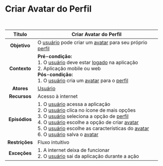 # Criar Avatar do Perfil

$~$

|   **Título**   | Criar Avatar do Perfil                                                                                                                                                                                                                                                       |
| :------------: | ---------------------------------------------------------------------------------------------------------------------------------------------------------------------------------------------------------------------------------------------------------------------------- |
|  **Objetivo**  | O [usuário](../lexicos.md#usuario) pode criar um [avatar](../lexicos.md#avatar) para seu próprio [perfil](../lexicos.md#conta)                                                                                                                                                                                                                       |
|  **Contexto**  | **Pré-condição:** <br/> 1. O [usuário](../lexicos.md#usuario) deve estar [logado](../lexicos.md#login) na aplicação <br/> 2. Aplicação mobile ou web <br/> **Pós-condição:** <br/> 1. O [usuário](../lexicos.md#usuario) cria um [avatar](../lexicos.md#avatar) para o [perfil](../lexicos.md#conta)                                                                                                 |
|   **Atores**   | [Usuário](../lexicos.md#usuario)                                                                                                                                                                                                                                                                      |
|  **Recursos**  | Acesso à internet                                                                                                                                                                                                                                                            |
| **Episódios**  | 1. O [usuário](../lexicos.md#usuario) acessa a aplicação <br/> 2. O [usuário](../lexicos.md#usuario) clica no ícone de mais opções <br/> 3. O [usuário](../lexicos.md#usuario) seleciona a opção de [perfil](../lexicos.md#conta) <br/> 4. O [usuário](../lexicos.md#usuario) escolhe a opção de criar [avatar](../lexicos.md#avatar) <br/> 5. O [usuário](../lexicos.md#usuario) escolhe as características do [avatar](../lexicos.md#avatar) <br/> 6. O [usuário](../lexicos.md#usuario) salva o [avatar](../lexicos.md#avatar) |
| **Restrições** | Fluxo intuitivo                                                                                                                                                                                                                                                              |
|  **Exceções**  | 1. A internet deixa de funcionar <br/> 2. O [usuário](../lexicos.md#usuario) sai da aplicação durante a ação <br/>                                                                                                                                                                                    |
